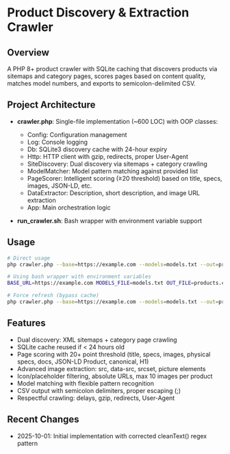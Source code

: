 # Product Discovery & Extraction Crawler

## Overview
A PHP 8+ product crawler with SQLite caching that discovers products via sitemaps and category pages, scores pages based on content quality, matches model numbers, and exports to semicolon-delimited CSV.

## Project Architecture
- **crawler.php**: Single-file implementation (~600 LOC) with OOP classes:
  - Config: Configuration management
  - Log: Console logging
  - Db: SQLite3 discovery cache with 24-hour expiry
  - Http: HTTP client with gzip, redirects, proper User-Agent
  - SiteDiscovery: Dual discovery via sitemaps + category crawling
  - ModelMatcher: Model pattern matching against provided list
  - PageScorer: Intelligent scoring (≥20 threshold) based on title, specs, images, JSON-LD, etc.
  - DataExtractor: Description, short description, and image URL extraction
  - App: Main orchestration logic

- **run_crawler.sh**: Bash wrapper with environment variable support

## Usage
```bash
# Direct usage
php crawler.php --base=https://example.com --models=models.txt --out=products.csv [--force]

# Using bash wrapper with environment variables
BASE_URL=https://example.com MODELS_FILE=models.txt OUT_FILE=products.csv ./run_crawler.sh

# Force refresh (bypass cache)
php crawler.php --base=https://example.com --models=models.txt --out=products.csv --force
```

## Features
- Dual discovery: XML sitemaps + category page crawling
- SQLite cache reused if < 24 hours old
- Page scoring with 20+ point threshold (title, specs, images, physical specs, docs, JSON-LD Product, canonical, H1)
- Advanced image extraction: src, data-src, srcset, picture elements
- Icon/placeholder filtering, absolute URLs, max 10 images per product
- Model matching with flexible pattern recognition
- CSV output with semicolon delimiters, proper escaping (&#59;)
- Respectful crawling: delays, gzip, redirects, User-Agent

## Recent Changes
- 2025-10-01: Initial implementation with corrected cleanText() regex pattern
